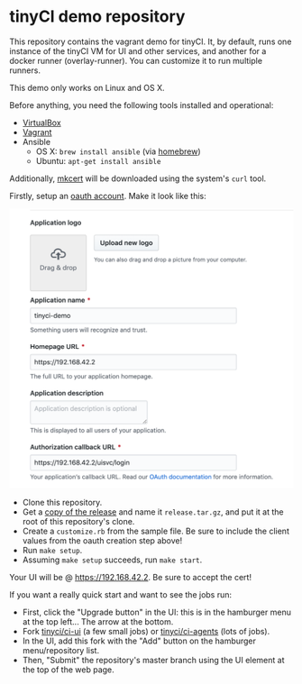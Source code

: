 # tinyCI demo repository

This repository contains the vagrant demo for tinyCI. It, by default, runs one
instance of the tinyCI VM for UI and other services, and another for a docker
runner (overlay-runner). You can customize it to run multiple runners.

This demo only works on Linux and OS X.

Before anything, you need the following tools installed and operational:

* [VirtualBox](https://virtualbox.org)
* [Vagrant](https://vagrantup.com)
* Ansible
  * OS X: `brew install ansible` (via [homebrew](https://brew.sh))
  * Ubuntu: `apt-get install ansible`

Additionally, [mkcert](https://github.com/FiloSottile/mkcert) will be downloaded using the system's `curl` tool.

Firstly, setup an [oauth account](https://github.com/settings/developers). Make it look like this:

<center><img width="640" src="github-oauth-settings.png" /></center>

* Clone this repository.
* Get a [copy of the release](https://github.com/tinyci/tinyci/releases/) and
  name it `release.tar.gz`, and put it at the root of this repository's clone.
* Create a `customize.rb` from the sample file. Be sure to include the client
  values from the oauth creation step above!
* Run `make setup`.
* Assuming `make setup` succeeds, run `make start`.

Your UI will be @ https://192.168.42.2. Be sure to accept the cert!

If you want a really quick start and want to see the jobs run:

* First, click the "Upgrade button" in the UI: this is in the hamburger menu at
  the top left... The arrow at the bottom.
* Fork [tinyci/ci-ui](https://github.com/tinyci/ci-ui) (a few small jobs) or [tinyci/ci-agents](https://github.com/tinyci/ci-agents) (lots of jobs).
* In the UI, add this fork with the "Add" button on the hamburger
  menu/repository list.
* Then, "Submit" the repository's master branch using the UI element at the top
  of the web page.
